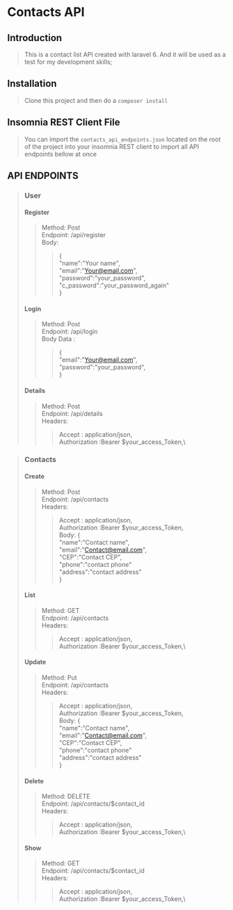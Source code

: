 # Contacts API

## Introduction

> This is a contact list API created with laravel 6. And it will be used as a test for my development skills;

## Installation

> Clone this project and then do a `composer install `
## Insomnia REST Client File
>You can import the `contacts_api_endpoints.json` located on the root of the project into your insomnia REST client to import all API endpoints bellow at once
## API ENDPOINTS
> ### User
> #### Register
>>Method: Post \
>>Endpoint: /api/register  \
>>Body:
>>>{\
>>>"name":"Your name",\
>>>"email":"Your@email.com",\
>>>"password":"your_password",\
>>>"c_password":"your_password_again"\
>>>}
> #### Login
>>Method: Post \
>>Endpoint: /api/login  \
>>Body Data :
>>>{\
>>>"email":"Your@email.com",\
>>>"password":"your_password",\
>>>}
> #### Details
>>Method: Post \
>>Endpoint: /api/details  \
>>Headers:
>>>Accept : application/json,\
>>>Authorization :Bearer $your_access_Token,\
>>


> ### Contacts
> #### Create
>>Method: Post \
>>Endpoint: /api/contacts  \
>>Headers:
>>>Accept : application/json,\
>>>Authorization :Bearer $your_access_Token,\
>>Body:
>>>{\
>>>"name":"Contact name",\
>>>"email":"Contact@email.com",\
>>>"CEP":"Contact CEP",\
>>>"phone":"contact phone"\
>>>"address":"contact address"\
>>>}
> #### List
>>Method: GET \
>>Endpoint: /api/contacts  \
>>Headers:
>>>Accept : application/json,\
>>>Authorization :Bearer $your_access_Token,\
> #### Update
>>Method: Put \
>>Endpoint: /api/contacts  \
>>Headers:
>>>Accept : application/json,\
>>>Authorization :Bearer $your_access_Token,\
>>Body:
>>>{\
>>>"name":"Contact name",\
>>>"email":"Contact@email.com",\
>>>"CEP":"Contact CEP",\
>>>"phone":"contact phone"\
>>>"address":"contact address"\
>>>}
> #### Delete
>>Method: DELETE \
>>Endpoint: /api/contacts/$contact_id  \
>>Headers:
>>>Accept : application/json,\
>>>Authorization :Bearer $your_access_Token,\
> #### Show
>>Method: GET \
>>Endpoint: /api/contacts/$contact_id  \
>>Headers:
>>>Accept : application/json,\
>>>Authorization :Bearer $your_access_Token,\
